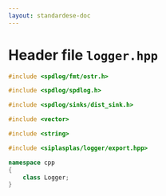 ```yaml
---
layout: standardese-doc
---
```


# Header file `logger.hpp`

``` cpp
#include <spdlog/fmt/ostr.h>

#include <spdlog/spdlog.h>

#include <spdlog/sinks/dist_sink.h>

#include <vector>

#include <string>

#include <siplasplas/logger/export.hpp>

namespace cpp
{
    class Logger;
}
```
